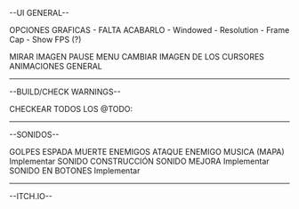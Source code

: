 --UI GENERAL--

OPCIONES GRAFICAS - FALTA ACABARLO
    - Windowed
    - Resolution
    - Frame Cap
    - Show FPS (?)

MIRAR IMAGEN PAUSE MENU
CAMBIAR IMAGEN DE LOS CURSORES
ANIMACIONES GENERAL

-------------------------------------------------------------------------------------------------
--BUILD/CHECK WARNINGS--

CHECKEAR TODOS LOS @TODO:



--------------------------------------------------------------------------------------------------
--SONIDOS--

GOLPES ESPADA
MUERTE ENEMIGOS
ATAQUE ENEMIGO
MUSICA (MAPA) Implementar
SONIDO CONSTRUCCIÓN
SONIDO MEJORA Implementar
SONIDO EN BOTONES Implementar

---------------------------------------------------------------------------------------------------
--ITCH.IO--


